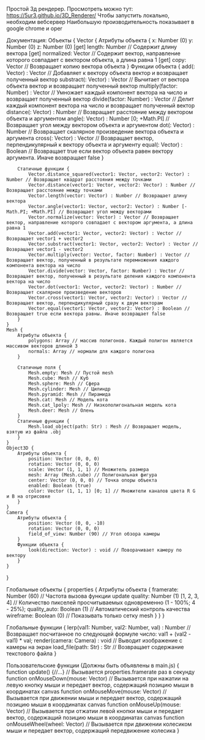 Простой 3д рендерер.
Просмотреть можно тут: https://5ur3.github.io/3D_Renderer/
Чтобы запустить локально, необходим вебсервер
Наибольшую производительность показывает в google chrome и oper

Документация:
Объекты {
	Vector {
		Атрибуты объекта {
			x: Number (0)
			y: Number (0)
			z: Number (0)
			[get] length: Number // Содержит длину вектора
			[get] normalized: Vector // Содержит вектор, направление которого совпадает с вектором объекта, а длина равна 1
			[get] copy: Vector // Возвращает копию вектора объекта
		}
		Функции объекта {
			add(: Vector) : Vector // Добавляет к вектору объекта вектор и возвращает полученный вектор
			substract(: Vector) : Vector // Вычитает от вектора объекта вектор и возвращает полученный вектор
			multiply(factor: Number) : Vector // Умножает каждый компонент вектора на число и возвращает полученный вектор
			divide(factor: Number) : Vector // Делит каждый компонент вектора на число и возвращает полученный вектор
			distance(: Vector) : Number // Возвращает расстояние между вектором объекта и аргументом
			angle(: Vector) : Number [0; +Math.PI] // Возвращает угол между вектором объекта и аргументом
			dot(: Vector) : Number // Возвращает скалярное произведение вектора объекта и аргумента
			cross(: Vector) : Vector // Возвращает вектор, перпендикулярный к вектору объекта и аргументу
			equal(: Vector) : Boolean // Возвращает true если вектор объекта равен вектору аргумента. Иначе возвращает false
		}

		Статичные функции {
			Vector.distance_squared(vector1: Vector, vector2: Vector) : Number // Возвращает квадрат расстояния между точками
			Vector.distance(vector1: Vector, vector2: Vector) : Number // Возвращает расстояние между точками
			Vector.length(vector: Vector) : Number // Возвращает длину вектора
			Vector.angle(vector1: Vector, vector2: Vector) : Number [-Math.PI; +Math.PI] // Возвращает угол между векторами
			Vector.normalize(vector: Vector) : Vector // Возвращает вектор, направление которого совпадает с вектором аргумента, а длина равна 1
			Vector.add(vector1: Vector, vector2: Vector) : Vector // Возвращает vector1 + vector2
			Vector.substract(vector1: Vector, vector2: Vector) : Vector // Возвращает vector1 - vector2
			Vector.multiply(vector: Vector, factor: Number) : Vector // Возвращает вектор, полученный в результате перемножения каждого компонента вектора на число
			Vector.divide(vector: Vector, factor: Number) : Vector // Возвращает вектор, полученный в результате деления каждого компонента вектора на число
			Vector.dot(vector1: Vector, vector2: Vector) : Number // Возвращает скалярное произведение векторов
			Vector.cross(vector1: Vector, vector2: Vector) : Vector // Возвращает вектор, перпендикулярный сразу к двум векторам
			Vector.equal(vector1: Vector, vector2: Vector) : Boolean // Возвращает true если вектора равны. Иначе возвращает false
		}
	}
	Mesh {
		Атрибуты объекта {
			polygons: Array // массив полигонов. Каждый полигон является массивом векторов длиной 3
			normals: Array // нормали для каждого полигона
		}

		Статичные поля {
			Mesh.empty: Mesh // Пустой mesh
			Mesh.cube: Mesh // Куб
			Mesh.sphere: Mesh // Сфера
			Mesh.cylinder: Mesh // Цилиндр
			Mesh.pyramid: Mesh // Пирамида
			Mesh.cat: Mesh // Модель кота
			Mesh.cat_lpoly: Mesh // Низкополигональная модель кота
			Mesh.deer: Mesh // Олень
		}
		Статичные функции {
			Mesh.load_object(path: Str) : Mesh // Возвращает модель, взятую из файла .obj
		}
	}
	Object3D {
		Атрибуты объекта {
			position: Vector (0, 0, 0)
			rotation: Vector (0, 0, 0)
			scale: Vector (1, 1, 1) // Множитель размера
			mesh: Array (Mesh.cube) // Полигональная фигура
			center: Vector (0, 0, 0) // Точка опоры объекта
			enabled: Boolean (true)
			color: Vector (1, 1, 1) [0; 1] // Множители каналов цвета R G и B на отрисовке
		}
	}
	Camera {
		Атрибуты объекта {
			position: Vector (0, 0, -10)
			rotation: Vector (0, 0, 0)
			field_of_view: Number (90) // Угол обзора камеры
		}
		Функции объекта {
			look(direction: Vector) : void // Поворачивает камеру по вектору
		}
	}
}

Глобальные объекты {
	properties {
		Атрибуты объекта {
			framerate: Number (60) // Частота вызова функции update
			quality: Number (1) [1, 2, 3, 4] // Количество пикселей просчитываемых одновременно (1 - 100%; 4 - 25%);
			quality_auto: Boolean (1) // Автоматический контроль качества
			wireframe: Boolean (0) // Показывать только сетку mesh
		}
	}
}

Глобальные функции {
	lerp(val1: Number, val2: Number, val) : Number // Возвращает посчитанное по следующей формуле число: val1 + (val2 - val1) * val;
	render(camera: Camera) : void // Выводит изображение с камеры на экран
	load_file(path: Str) : Str // Возвращает содержание текстового файла
}

Пользовательские функции (Должны быть объявлены в main.js) {
	function update() {//...} // Вызывается properties.framerate раз в секунду
	function onMouseDown(mouse: Vector) // Вызывается при нажатии на левую кнопку мыши и передает вектор, содержащий позицию мыши в координатах canvas
	function onMouseMove(mouse: Vector) // Вызывается при движении мыши и передает вектор, содержащий позицию мыши в координатах canvas
	function onMouseUp(mouse: Vector) // Вызывается при отжатии левой кнопки мыши и передает вектор, содержащий позицию мыши в координатах canvas
	function onMouseWheel(wheel: Vector) // Вызывается при движении колесиком мыши и передает вектор, содержащий передвижение колесика
}
